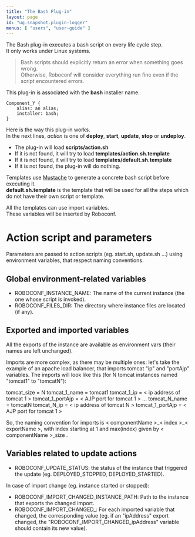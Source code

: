 ```yaml
---
title: "The Bash Plug-in"
layout: page
id: "ug.snapshot.plugin-logger"
menus: [ "users", "user-guide" ]
---
```


The Bash plug-in executes a bash script on every life cycle step.  
It only works under Linux systems.

> Bash scripts should explicitly return an error when something goes wrong.  
> Otherwise, Roboconf will consider everything run fine even if the script encountered errors.  
  
This plug-in is associated with the **bash** installer name.

	Component_Y {
		alias: an alias;
		installer: bash;
	}

Here is the way this plug-in works.  
In the next lines, *action* is one of **deploy**, **start**, **update**, **stop** or **undeploy**. 

* The plug-in will load **scripts/action.sh**
* If it is not found, it will try to load **templates/action.sh.template**
* If it is not found, it will try to load **templates/default.sh.template**
* If it is not found, the plug-in will do nothing.

Templates use [Mustache](http://mustache.github.io/) to generate a concrete bash script before executing it.  
**default.sh.template** is the template that will be used for all the steps which do not have their own
script or template.

All the templates can use import variables.  
These variables will be inserted by Roboconf.

# Action script and parameters

Parameters are passed to action scripts (eg. start.sh, update.sh ...) using environment variables, that respect naming conventions.

## Global environment-related variables

- ROBOCONF\_INSTANCE\_NAME: The name of the current instance (the one whose script is invoked).
- ROBOCONF\_FILES\_DIR: The directory where instance files are located (if any).

## Exported and imported variables

All the exports of the instance are available as environment vars (their names are left unchanged).

Imports are more complex, as there may be multiple ones: let's take the example of an apache load balancer, that imports tomcat "ip" and "portAjp" variables.
The imports will look like this (for N tomcat instances named "tomcat1" to "tomcatN"):

tomcat\_size = N
tomcat\_1\_name = tomcat1
tomcat\_1\_ip = < ip address of tomcat 1 >
tomcat\_1\_portAjp = < AJP port for tomcat 1 >
...
tomcat\_N\_name = tomcatN
tomcat\_N\_ip = < ip address of tomcat N >
tomcat\_1\_portAjp = < AJP port for tomcat 1 >

So, the naming convention for imports is < componentName >\_< index >\_< exportName >, with index starting at 1 and max(index) given by < componentName >\_size .

## Variables related to update actions

- ROBOCONF\_UPDATE\_STATUS: the status of the instance that triggered the update (eg. DEPLOYED\_STOPPED, DEPLOYED\_STARTED).

In case of import change (eg. instance started or stopped):

- ROBOCONF\_IMPORT\_CHANGED\_INSTANCE\_PATH: Path to the instance that exports the changed import.
- ROBOCONF\_IMPORT\_CHANGED\_<ImportName>: For each imported variable that changed, the corresponding value (eg. if an "ipAddress" export changed, the "ROBOCONF\_IMPORT\_CHANGED_ipAddress" variable should contain its new value).

